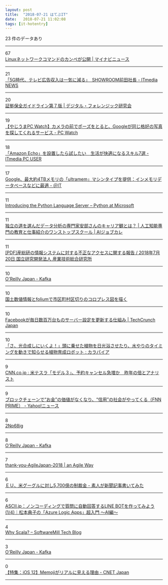 ```yaml
---
layout: post
title:  "2018-07-21 はてぶIT"
date:   2018-07-21 11:02:08
tags: [it-hotentry]
---
```

23 件のデータあり

<hr><div class="row">
<div class="col-1"><span class="badge badge-pill badge-success h2">67</span></div>
<div class="col-11"><a href='https://news.mynavi.jp/article/20180719-665927/' target='_blank'>Linuxネットワークコマンドのカンペが公開 | マイナビニュース</a></div>
</div>
<hr>
<div class="row">
<div class="col-1"><span class="badge badge-pill badge-success h2">21</span></div>
<div class="col-11"><a href='http://www.itmedia.co.jp/news/articles/1807/20/news118.html' target='_blank'>「5G時代、テレビ広告収入は一気に減る」　SHOWROOM前田社長 - ITmedia NEWS</a></div>
</div>
<hr>
<div class="row">
<div class="col-1"><span class="badge badge-pill badge-success h2">20</span></div>
<div class="col-11"><a href='https://digitalforensic.jp/home-act-products-df-guideline-7th/' target='_blank'>証拠保全ガイドライン第７版 | デジタル・フォレンジック研究会</a></div>
</div>
<hr>
<div class="row">
<div class="col-1"><span class="badge badge-pill badge-success h2">19</span></div>
<div class="col-11"><a href='https://pc.watch.impress.co.jp/docs/news/yajiuma/1134006.html' target='_blank'>【やじうまPC Watch】カメラの前でポーズをとると、Googleが同じ格好の写真を探してくれるサービス - PC Watch</a></div>
</div>
<hr>
<div class="row">
<div class="col-1"><span class="badge badge-pill badge-success h2">18</span></div>
<div class="col-11"><a href='http://www.itmedia.co.jp/pcuser/articles/1807/21/news013.html' target='_blank'>「Amazon Echo」を設置したら試したい　生活が快適になるスキル7選 - ITmedia PC USER</a></div>
</div>
<hr>
<div class="row">
<div class="col-1"><span class="badge badge-pill badge-success h2">17</span></div>
<div class="col-11"><a href='http://www.atmarkit.co.jp/ait/articles/1807/20/news040.html' target='_blank'>Google、最大約4TBメモリの「ultramem」マシンタイプを提供：インメモリデータベースなどに最適 - ＠IT</a></div>
</div>
<hr>
<div class="row">
<div class="col-1"><span class="badge badge-pill badge-success h2">11</span></div>
<div class="col-11"><a href='https://blogs.msdn.microsoft.com/pythonengineering/2018/07/18/introducing-the-python-language-server/' target='_blank'>Introducing the Python Language Server &#8211; Python at Microsoft</a></div>
</div>
<hr>
<div class="row">
<div class="col-1"><span class="badge badge-pill badge-success h2">11</span></div>
<div class="col-11"><a href='https://www.aijobcolle.com/single-post/interview11' target='_blank'>独立の道を選んだデータ分析の専門家安部さんのキャリア観とは？ | 人工知能専門の教育と仕事紹介のワンストップスクール | AIジョブカレ</a></div>
</div>
<hr>
<div class="row">
<div class="col-1"><span class="badge badge-pill badge-success h2">11</span></div>
<div class="col-11"><a href='https://www.aist.go.jp/pdf/aist_j/topics/to2018/to20180720/20180720aist.pdf' target='_blank'>[PDF]産総研の情報システムに対する不正なアクセスに関する報告 / 2018年7月20日 国立研究開発法人 産業技術総合研究所</a></div>
</div>
<hr>
<div class="row">
<div class="col-1"><span class="badge badge-pill badge-success h2">10</span></div>
<div class="col-11"><a href='https://www.oreilly.co.jp/books/9784873118499/' target='_blank'>O'Reilly Japan - Kafka</a></div>
</div>
<hr>
<div class="row">
<div class="col-1"><span class="badge badge-pill badge-success h2">10</span></div>
<div class="col-11"><a href='https://qiita.com/shima_x/items/fe29274d67de3a461524' target='_blank'>国土数値情報とfoliumで市区町村区切りのコロプレス図を描く</a></div>
</div>
<hr>
<div class="row">
<div class="col-1"><span class="badge badge-pill badge-success h2">10</span></div>
<div class="col-11"><a href='https://jp.techcrunch.com/2018/07/20/2018-07-19-how-facebook-configures-its-millions-of-servers-every-day/' target='_blank'>Facebookが毎日数百万台ものサーバー設定を更新する仕組み | TechCrunch Japan</a></div>
</div>
<hr>
<div class="row">
<div class="col-1"><span class="badge badge-pill badge-success h2">10</span></div>
<div class="col-11"><a href='http://karapaia.com/archives/52262624.html' target='_blank'>「さ、光合成しにいくよ！」頭に乗せた植物を日光浴させたり、水やりのタイミングを動きで知らせる植物育成ロボット : カラパイア</a></div>
</div>
<hr>
<div class="row">
<div class="col-1"><span class="badge badge-pill badge-success h2">9</span></div>
<div class="col-11"><a href='https://www.cnn.co.jp/business/35122788.html' target='_blank'>CNN.co.jp : 米テスラ「モデル３」、予約キャンセル急増か　昨年の倍とアナリスト</a></div>
</div>
<hr>
<div class="row">
<div class="col-1"><span class="badge badge-pill badge-success h2">9</span></div>
<div class="col-11"><a href='https://headlines.yahoo.co.jp/hl?a=20180720-00010007-fnnprimev-sci' target='_blank'>ブロックチェーンで“お金”の価値がなくなり、“信用”の社会がやってくる（FNN PRIME） - Yahoo!ニュース</a></div>
</div>
<hr>
<div class="row">
<div class="col-1"><span class="badge badge-pill badge-success h2">8</span></div>
<div class="col-11"><a href='https://ift.tt/2Np68ig' target='_blank'>2Np68ig</a></div>
</div>
<hr>
<div class="row">
<div class="col-1"><span class="badge badge-pill badge-success h2">8</span></div>
<div class="col-11"><a href='https://www.oreilly.co.jp//books/9784873118499' target='_blank'>O'Reilly Japan - Kafka</a></div>
</div>
<hr>
<div class="row">
<div class="col-1"><span class="badge badge-pill badge-success h2">7</span></div>
<div class="col-11"><a href='https://anagileway.wordpress.com/2018/07/20/thank-you-agilejapan-2018/' target='_blank'>thank-you-AgileJapan-2018 | an Agile Way</a></div>
</div>
<hr>
<div class="row">
<div class="col-1"><span class="badge badge-pill badge-success h2">6</span></div>
<div class="col-11"><a href='https://www.newspaper-ama.com/entry/2018/07/20/182338' target='_blank'>ＥＵ、米グーグルに対し5,700億の制裁金 - 素人が新聞記事書いてみた</a></div>
</div>
<hr>
<div class="row">
<div class="col-1"><span class="badge badge-pill badge-success h2">6</span></div>
<div class="col-11"><a href='http://ascii.jp/elem/000/001/713/1713259/' target='_blank'>ASCII.jp：ノンコーディングで質問に自動回答するLINE BOTを作ってみよう (1/4)｜松本典子の「Azure Logic Apps」超入門 ～AI編～</a></div>
</div>
<hr>
<div class="row">
<div class="col-1"><span class="badge badge-pill badge-success h2">4</span></div>
<div class="col-11"><a href='https://blog.softwaremill.com/why-scala-a6ac8c98c541' target='_blank'>Why Scala? – SoftwareMill Tech Blog</a></div>
</div>
<hr>
<div class="row">
<div class="col-1"><span class="badge badge-pill badge-success h2">3</span></div>
<div class="col-11"><a href='http://www.oreilly.co.jp/books/9784873118499/index.html' target='_blank'>O'Reilly Japan - Kafka</a></div>
</div>
<hr>
<div class="row">
<div class="col-1"><span class="badge badge-pill badge-success h2">0</span></div>
<div class="col-11"><a href='https://japan.cnet.com/article/35122741/' target='_blank'>【特集：iOS 12】Memojiがリアルに見える理由 - CNET Japan</a></div>
</div>
<hr>
